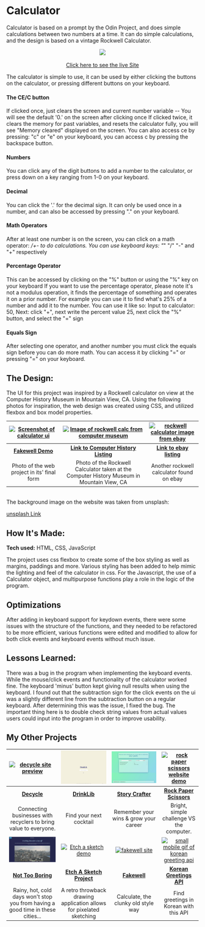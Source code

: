 # Calculator

Calculator is based on a prompt by the Odin Project, and does simple calculations between two numbers at a time. 
It can do simple calculations, and the design is based on a vintage Rockwell Calculator. <p align='center'>
<img src="https://fakewell.mackenziedev.com/fakewell-250-animate.gif" width="400px">
</p>
<p align='center'>
<a href="http://fakewell.mackenziedev.com/">Click here to see the live Site</a>

</p>
The calculator is simple to use, it can be used by either clicking the buttons on the calculator, or pressing different buttons on your keyboard.

#### The CE/C button
  If clicked once, just clears the screen and current number variable -- You will see the default '0.' on the screen after clicking once
  If clicked twice, it clears the memory for past variables, and resets the calculator fully, you will see "Memory cleared" displayed on the screen.
  You can also access ce by pressing: "c" or "e" on your keyboard, you can access c by pressing the backspace button.
  
#### Numbers
  You can click any of the digit buttons to add a number to the calculator, or press down on a key ranging from 1-0 on your keyboard.
  
#### Decimal
  You can click the '.' for the decimal sign. It can only be used once in a number, and can also be accessed by pressing "." on your keyboard.
  
#### Math Operators
  After at least one number is on the screen, you can click on a math operator: */+- to do calculations.
  You can use keyboard keys: "*" "/" "-" and "+" respectively

#### Percentage Operator
  This can be accessed by clicking on the "%" button or using the "%" key on your keyboard
  If you want to use the percentage operator, please note it's not a modulus operation, it finds the percentage of something and operates it on a prior number.
  For example you can use it to find what's 25% of a number and add it to the number.
  You can use it like so: Input to calculator: 50, Next: click "+", next write the percent value 25, next click the "%" button, and select the "=" sign
  
#### Equals Sign
  After selecting one operator, and another number you must click the equals sign before you can do more math. You can access it by clicking "=" or pressing "=" on your keyboard.
 
 
## The Design: 
The UI for this project was inspired by a Rockwell calculator on view at the Computer History Museum in Mountain View, CA. 
Using the following photos for inspiration, the web design was created using CSS, and utilized flexbox and box model properties.

| <a href="ttp://fakewell.mackenziedev.com"><img src="https://user-images.githubusercontent.com/106789729/200477717-ba123c80-6e92-4d68-b009-2bba7c5883de.png" alt="Screenshot of calculator ui"></a> | <a href="https://user-images.githubusercontent.com/106789729/200208078-59f7f40c-3be2-4f70-aef0-d86015934f5b.png"><img src="https://user-images.githubusercontent.com/106789729/200208078-59f7f40c-3be2-4f70-aef0-d86015934f5b.png" alt="Image of rockwell calc from computer museum"></a>  |<a href="https://user-images.githubusercontent.com/106789729/200208225-5fa6b343-d50b-4292-b92f-652777451f7d.png"><img src="https://user-images.githubusercontent.com/106789729/200208225-5fa6b343-d50b-4292-b92f-652777451f7d.png" alt="rockwell calculator image from ebay"></a>  | 
| :---:  | :---:   | :---: |
| **[Fakewell Demo](http://fakewell.mackenziedev.com/)** | **[Link to Computer History Listing](https://www.computerhistory.org/collections/catalog/102632977)**  | **[Link to ebay listing](https://www.ebay.com/itm/155165600450?chn=ps&_trkparms=ispr%3D1&amdata=enc%3A1xx4p0HQIRPuez9-KJZRz9A55&norover=1&mkevt=1&mkrid=711-117182-37290-0&mkcid=2&mkscid=101&itemid=155165600450&targetid=1584739241414&device=c&mktype=&googleloc=9031578&poi=&campaignid=15275224983&mkgroupid=131097072938&rlsatarget=pla-1584739241414&abcId=9300697&merchantid=119149058&gclid=CjwKCAjwtp2bBhAGEiwAOZZTuHiMJDfFcnat-DT_QQKBZvAQecIkrtIfyBWAgnuXaAkOX1jbwNwe9RoCyZAQAvD_BwE)**  |
| Photo of the web project in its' final form |  Photo of the Rockwell Calculator taken at the Computer History Museum in Mountain View, CA | Another rockwell calculator found on ebay | 
<br>
The background image on the website was taken from unsplash: 

[unsplash Link](http://unsplash.com/photos/4YrVF0gVdjk/)


## How It's Made:

**Tech used:** HTML, CSS, JavaScript

The project uses css flexbox to create some of the box styling as well as margins, paddings and more. Various styling has been added to help mimic the lighting and feel of the calculator in css.
For the Javascript, the use of a Calculator object, and multipurpose functions play a role in the logic of the program. 

## Optimizations

After adding in keyboard support for keydown events, there were some issues with the structure of the functions, and they needed to be refactored to be more efficient, various functions were edited and modified to allow for both click events and keyboard events without much issue.

## Lessons Learned:

There was a bug in the program when implementing the keyboard events. While the mouse/click events and functionality of the calculator worked fine. The keyboard 'minus' button kept giving null results when using the keyboard. I found out that the subtraction sign for the click events on the ui was a slightly different line from the subtraction button on a regular keyboard. After determining this was the issue, I fixed the bug. The important thing here is to double check string values from actual values users could input into the program in order to improve usability.


## My Other Projects


| <a href="https://decycle-app.herokuapp.com/"><img src="https://mackenziedev.com/decycle2.gif" alt="decycle site preview"></a>  | <a href="https://github.com/mac-kenzie-lee/drinkLib"><img src="https://github.com/mac-kenzie-lee/drinkLib/blob/master/large-small-dlib.gif?raw=true" alt="small mobile gif of drink lib"></a>  | <a href="https://github.com/mac-kenzie-lee/storyCrafter"><img src="https://github.com/mac-kenzie-lee/storyCrafter/blob/main/storyCrafterGif2.gif?raw=true" alt="Screenshot gif for story crafter"></a> | <a href="https://github.com/mac-kenzie-lee/rockPaperScissorsGame"><img src="https://github.com/mac-kenzie-lee/rockPaperScissorsGame/blob/main/rps.gif?raw=true" alt="rock paper scissors website demo"> </a>| 
| :---:  | :---:   | :---:   | :---: |
| **[Decycle](https://decycle-app.herokuapp.com/)** | **[DrinkLib](https://github.com/mac-kenzie-lee/drinkLib)**  | **[Story Crafter](https://github.com/mac-kenzie-lee/storyCrafter)**  | **[Rock Paper Scissors](https://github.com/mac-kenzie-lee/rockPaperScissorsGame)** | 
| Connecting businesses with recyclers to bring value to everyone. |  Find your next cocktail | Remember your wins & grow your career | Bright, simple challenge VS the computer. |
| <a href="https://github.com/mac-kenzie-lee/not-too-boring/"><img src="https://github.com/mac-kenzie-lee/not-too-boring/blob/main/nottooboring.gif?raw=true" alt="Not Too Boring website demonstration"></a> | <a href="https://github.com/mac-kenzie-lee/etch-a-sketch-project"><img src="https://github.com/mac-kenzie-lee/etch-a-sketch-project/blob/main/etchasketch.gif?raw=true" alt="Etch a sketch demo"></a> | <a href="https://fakewell.mackenziedev.com/"><img src="https://camo.githubusercontent.com/88645933ac6a3ba4f25ef4fc14b8562a27e12d4b909e4aaaa00278a04688059b/68747470733a2f2f66616b6577656c6c2e6d61636b656e7a69656465762e636f6d2f66616b6577656c6c2d3235302d616e696d6174652e676966" alt="fakewell site"></a>  | <a href="https://github.com/mac-kenzie-lee/korean-greetings-api"><img src="https://user-images.githubusercontent.com/106789729/201503638-58940bcc-af5f-4c21-904d-d4ffd9778f17.gif" alt="small mobile gif of korean greeting api"></a>
|  **[Not Too Boring](https://github.com/mac-kenzie-lee/not-too-boring/)**  | **[Etch A Sketch Project](https://github.com/mac-kenzie-lee/etch-a-sketch-project)** | **[Fakewell](https://github.com/mac-kenzie-lee/prompt-projects)** | **[Korean Greetings API](https://github.com/mac-kenzie-lee/korean-greetings-api)**  |
| Rainy, hot, cold days won't stop you from having a good time in these cities... | A retro throwback drawing application allows for pixelated sketching | Calculate, the clunky old style way |  Find greetings in Korean with this API | 
<br>


